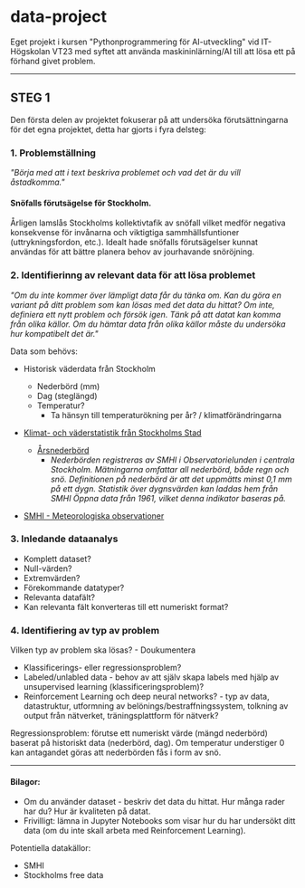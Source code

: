 # data-project
Eget projekt i kursen "Pythonprogrammering för AI-utveckling" vid IT-Högskolan VT23 med syftet att använda maskininlärning/AI till att lösa ett på förhand
givet problem.

---

## STEG 1
Den första delen av projektet fokuserar på att undersöka förutsättningarna för det egna projektet, detta har gjorts i fyra delsteg: 

### 1. Problemställning 
_"Börja med att i text beskriva problemet och vad det är du vill åstadkomma."_ 

#### Snöfalls förutsägelse för Stockholm. 
Årligen lamslås Stockholms kollektivtafik av snöfall vilket medför negativa konsekvense för invånarna och viktigtiga sammhällsfuntioner (uttrykningsfordon, etc.). Idealt hade snöfalls förutsägelser kunnat användas för att bättre planera behov av jourhavande snöröjning.



### 2. Identifierinng av relevant data för att lösa problemet 
_"Om du inte kommer över lämpligt data får du tänka
om. Kan du göra en variant på ditt problem som kan lösas med det data du hittat? Om inte, definiera
ett nytt problem och försök igen.
Tänk på att datat kan komma från olika källor. Om du hämtar data från olika källor måste du
undersöka hur kompatibelt det är."_

Data som behövs:

- Historisk väderdata från Stockholm
    - Nederbörd (mm)
    - Dag (steglängd)
    - Temperatur?
        - Ta hänsyn till temperaturökning per år? / klimatförändringarna

- [Klimat- och väderstatistik från Stockholms Stad](https://miljobarometern.stockholm.se/klimat/klimat-och-vaderstatistik/)
    - [Årsnederbörd](https://miljobarometern.stockholm.se/klimat/klimat-och-vaderstatistik/arsnederbord/)
        - _Nederbörden registreras av SMHI i Observatorielunden i centrala Stockholm. Mätningarna omfattar all nederbörd, både regn och snö. Definitionen på nederbörd är att det uppmätts minst 0,1 mm på ett dygn. Statistik över dygnsvärden kan laddas hem från SMHI Öppna data från 1961, vilket denna indikator baseras på._
- [SMHI - Meteorologiska observationer](https://www.smhi.se/data/meteorologi/ladda-ner-meteorologiska-observationer/#param=airtemperatureInstant,stations=core,stationid=98210)

### 3. Inledande dataanalys
- Komplett dataset?
- Null-värden?
- Extremvärden?
- Förekommande datatyper?
- Relevanta datafält?
- Kan relevanta fält konverteras till ett numeriskt format?

### 4. Identifiering av typ av problem
Vilken typ av problem ska lösas? - Doukumentera 
- Klassificerings- eller regressionsproblem? 
- Labeled/unlabled data - behov av att själv skapa labels med hjälp av unsupervised learning (klassificeringsproblem)?
- Reinforcement Learning och deep neural networks? - typ av data, datastruktur, utformning av belönings/bestraffningssystem, tolkning av output från nätverket, träningsplattform för nätverk?

Regressionsproblem: förutse ett numeriskt värde (mängd nederbörd) baserat på historiskt data (nederbörd, dag). Om temperatur understiger 0 kan antagandet göras att nederbörden fås i form av snö. 

---
#### Bilagor:
- Om du använder dataset - beskriv det data du hittat. Hur många rader har du? Hur är kvaliteten på datat.
- Frivilligt: lämna in Jupyter Notebooks som visar hur du har undersökt ditt data (om du inte skall arbeta med Reinforcement
Learning).

Potentiella datakällor:

- SMHI
- Stockholms free data
